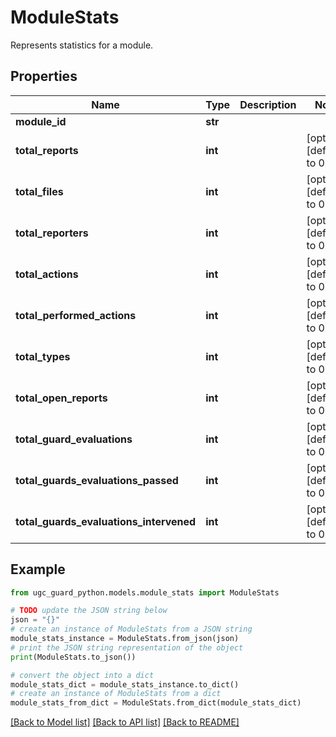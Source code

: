 # ModuleStats

Represents statistics for a module.

## Properties

Name | Type | Description | Notes
------------ | ------------- | ------------- | -------------
**module_id** | **str** |  | 
**total_reports** | **int** |  | [optional] [default to 0]
**total_files** | **int** |  | [optional] [default to 0]
**total_reporters** | **int** |  | [optional] [default to 0]
**total_actions** | **int** |  | [optional] [default to 0]
**total_performed_actions** | **int** |  | [optional] [default to 0]
**total_types** | **int** |  | [optional] [default to 0]
**total_open_reports** | **int** |  | [optional] [default to 0]
**total_guard_evaluations** | **int** |  | [optional] [default to 0]
**total_guards_evaluations_passed** | **int** |  | [optional] [default to 0]
**total_guards_evaluations_intervened** | **int** |  | [optional] [default to 0]

## Example

```python
from ugc_guard_python.models.module_stats import ModuleStats

# TODO update the JSON string below
json = "{}"
# create an instance of ModuleStats from a JSON string
module_stats_instance = ModuleStats.from_json(json)
# print the JSON string representation of the object
print(ModuleStats.to_json())

# convert the object into a dict
module_stats_dict = module_stats_instance.to_dict()
# create an instance of ModuleStats from a dict
module_stats_from_dict = ModuleStats.from_dict(module_stats_dict)
```
[[Back to Model list]](../README.md#documentation-for-models) [[Back to API list]](../README.md#documentation-for-api-endpoints) [[Back to README]](../README.md)


